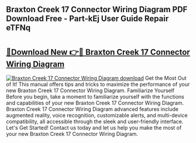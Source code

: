 ## Braxton Creek 17 Connector Wiring Diagram PDF Download Free - Part-kEj User Guide Repair eTFNq

# <h2><a href="http://dfi8n4f.blite.top/?on=Braxton+Creek+17+Connector+Wiring+Diagram">🔗Download New 👉🔴 Braxton Creek 17 Connector Wiring Diagram</a></h2>

[![Braxton Creek 17 Connector Wiring Diagram download](https://i.imgur.com/lujVjoI.png)](http://dfi8n4f.blite.top/?on=Braxton+Creek+17+Connector+Wiring+Diagram)
Get the Most Out of It! This manual offers tips and tricks to maximize the performance of your new Braxton Creek 17 Connector Wiring Diagram. Familiarize Yourself Before you begin, take a moment to familiarize yourself with the functions and capabilities of your new Braxton Creek 17 Connector Wiring Diagram. Braxton Creek 17 Connector Wiring Diagram advanced features include augmented reality, voice recognition, customizable alerts, and multi-device compatibility, all accessible through the sleek and user-friendly interface. Let's Get Started! Contact us today and let us help you make the most of your new Braxton Creek 17 Connector Wiring Diagram.
